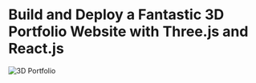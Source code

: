 # Build and Deploy a Fantastic 3D Portfolio Website with Three.js and React.js
![3D Portfolio](https://i.ibb.co/9ykhLtM/Thumbnail.png)




